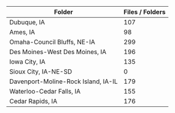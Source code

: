 | Folder                              |   Files / Folders |
|-------------------------------------|-------------------|
| Dubuque, IA                         |               107 |
| Ames, IA                            |                98 |
| Omaha-Council Bluffs, NE-IA         |               299 |
| Des Moines-West Des Moines, IA      |               196 |
| Iowa City, IA                       |               135 |
| Sioux City, IA-NE-SD                |                 0 |
| Davenport-Moline-Rock Island, IA-IL |               179 |
| Waterloo-Cedar Falls, IA            |               155 |
| Cedar Rapids, IA                    |               176 |